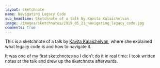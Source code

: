 ```yaml
---
layout: sketchnote
name: Navigating Legacy Code
sub_headline: Sketchnote of a talk by Kavita Kalaichelvan
image: /images/sketchnotes/2019_05_21_navigating_legacy_code.jpg
comments: true
---
```


This is a sketchnote of a talk by [Kavita Kalaichelvan](https://twitter.com/kkavita92), where she explained what legacy code is and how to navigate it.

It was one of my first sketchnotes so I didn't do it in real time: I took written notes at the talk and drew up the sketchnote afterwards.

